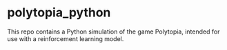 # polytopia_python
This repo contains a Python simulation of the game Polytopia, intended for use with a reinforcement learning model.
